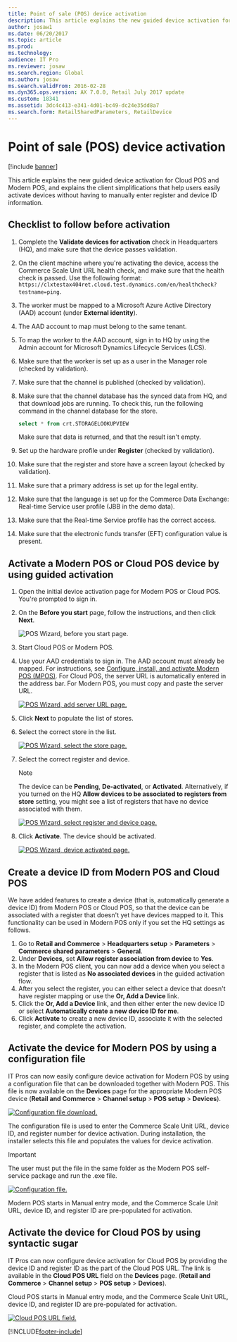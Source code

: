 ```yaml
---
title: Point of sale (POS) device activation
description: This article explains the new guided device activation for Cloud POS and Modern POS.
author: josaw1
ms.date: 06/20/2017
ms.topic: article
ms.prod: 
ms.technology: 
audience: IT Pro
ms.reviewer: josaw
ms.search.region: Global
ms.author: josaw
ms.search.validFrom: 2016-02-28
ms.dyn365.ops.version: AX 7.0.0, Retail July 2017 update
ms.custom: 18341
ms.assetid: 3dc4c413-e341-4d01-bc49-dc24e35dd8a7
ms.search.form: RetailSharedParameters, RetailDevice
---
```


# Point of sale (POS) device activation

[!include [banner](../includes/banner.md)]

This article explains the new guided device activation for Cloud POS and Modern POS, and explains the client simplifications that help users easily activate devices without having to manually enter register and device ID information. 

## Checklist to follow before activation

1. Complete the **Validate devices for activation** check in Headquarters (HQ), and make sure that the device passes validation.
2. On the client machine where you're activating the device, access the Commerce Scale Unit URL health check, and make sure that the health check is passed. Use the following format: `https://clxtestax404ret.cloud.test.dynamics.com/en/healthcheck?testname=ping`.
3. The worker must be mapped to a Microsoft Azure Active Directory (AAD) account (under **External identity**).
4. The AAD account to map must belong to the same tenant.
5. To map the worker to the AAD account, sign in to HQ by using the Admin account for Microsoft Dynamics Lifecycle Services (LCS).
6. Make sure that the worker is set up as a user in the Manager role (checked by validation).
7. Make sure that the channel is published (checked by validation).
8. Make sure that the channel database has the synced data from HQ, and that download jobs are running. To check this, run the following command in the channel database for the store.

    ```sql
    select * from crt.STORAGELOOKUPVIEW
    ```

    Make sure that data is returned, and that the result isn't empty.

9. Set up the hardware profile under **Register** (checked by validation).
10. Make sure that the register and store have a screen layout (checked by validation).
11. Make sure that a primary address is set up for the legal entity.
12. Make sure that the language is set up for the Commerce Data Exchange: Real-time Service user profile (JBB in the demo data).
13. Make sure that the Real-time Service profile has the correct access.
14. Make sure that the electronic funds transfer (EFT) configuration value is present.

## Activate a Modern POS or Cloud POS device by using guided activation

1. Open the initial device activation page for Modern POS or Cloud POS. You're prompted to sign in.
2. On the **Before you start** page, follow the instructions, and then click **Next**.

    ![POS Wizard, before you start page.](media/p24.png)

3. Start Cloud POS or Modern POS.
4. Use your AAD credentials to sign in. The AAD account must already be mapped. For instructions, see [Configure, install, and activate Modern POS (MPOS)](../retail-modern-pos-device-activation.md). For Cloud POS, the server URL is automatically entered in the address bar. For Modern POS, you must copy and paste the server URL.

    [![POS Wizard, add server URL page.](./media/p18.png)](./media/p18.png)

5. Click **Next** to populate the list of stores.
6. Select the correct store in the list.

    [![POS Wizard, select the store page.](./media/p20.png)](./media/p20.png)

7. Select the correct register and device. 

    > [!NOTE]
    > The device can be **Pending**, **De-activated**, or **Activated**. Alternatively, if you turned on the HQ **Allow devices to be associated to registers from store** setting, you might see a list of registers that have no device associated with them. 

    [![POS Wizard, select register and device page.](./media/p22.png)](./media/p22.png)

8. Click **Activate**. The device should be activated. 

    [![POS Wizard, device activated page.](./media/p23.png)](./media/p23.png)

## Create a device ID from Modern POS and Cloud POS

We have added features to create a device (that is, automatically generate a device ID) from Modern POS or Cloud POS, so that the device can be associated with a register that doesn't yet have devices mapped to it. This functionality can be used in Modern POS only if you set the HQ settings as follows.

1. Go to **Retail and Commerce** &gt; **Headquarters setup** &gt; **Parameters** &gt; **Commerce shared parameters** &gt; **General**.
2. Under **Devices,** set **Allow register association from device** to **Yes**.
3. In the Modern POS client, you can now add a device when you select a register that is listed as **No associated devices** in the guided activation flow.
4. After you select the register, you can either select a device that doesn't have register mapping or use the **Or, Add a Device** link.
5. Click the **Or, Add a Device** link, and then either enter the new device ID or select **Automatically create a new device ID for me**.
6. Click **Activate** to create a new device ID, associate it with the selected register, and complete the activation.

## Activate the device for Modern POS by using a configuration file

IT Pros can now easily configure device activation for Modern POS by using a configuration file that can be downloaded together with Modern POS. This file is now available on the **Devices** page for the appropriate Modern POS device (**Retail and Commerce** &gt; **Channel setup** &gt; **POS setup** &gt; **Devices**). 

[![Configuration file download.](./media/p16_11_16-1024x481.png)](./media/p16_11_16.png) 

The configuration file is used to enter the Commerce Scale Unit URL, device ID, and register number for device activation. During installation, the installer selects this file and populates the values for device activation.

> [!IMPORTANT]
> The user must put the file in the same folder as the Modern POS self-service package and run the .exe file.

[![Configuration file.](./media/p17_11_16-1024x532.png)](./media/p17_11_16.png) 

Modern POS starts in Manual entry mode, and the Commerce Scale Unit URL, device ID, and register ID are pre-populated for activation.

## Activate the device for Cloud POS by using syntactic sugar

IT Pros can now configure device activation for Cloud POS by providing the device ID and register ID as the part of the Cloud POS URL. The link is available in the **Cloud POS URL** field on the **Devices** page. (**Retail and Commerce** &gt; **Channel setup** &gt; **POS setup** &gt; **Devices**). 

Cloud POS starts in Manual entry mode, and the Commerce Scale Unit URL, device ID, and register ID are pre-populated for activation.

[![Cloud POS URL field.](./media/p15_11_16.png)](./media/p15_11_16.png)

[!INCLUDE[footer-include](../../includes/footer-banner.md)]
